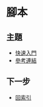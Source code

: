 
# 腳本

## 主題

* [快速入門](scripting-quick-start.md)
* [參考連結](scripting-reference.md)




## 下一步

* [回索引](all.md)
